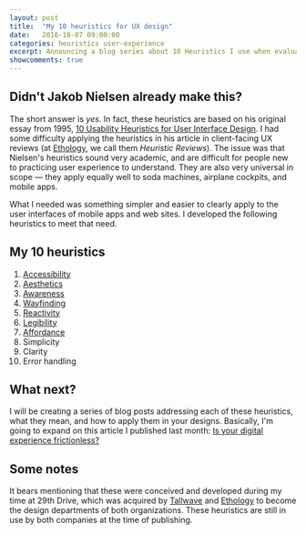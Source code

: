 ```yaml
---
layout: post
title:  "My 10 heuristics for UX design"
date:   2016-10-07 09:00:00
categories: heuristics user-experience
excerpt: Announcing a blog series about 10 Heuristics I use when evaluating UX designs
showcomments: true
---
```


## Didn't Jakob Nielsen already make this?

The short answer is *yes*. In fact, these heuristics are based on his original essay from 1995, [10 Usability Heuristics for User Interface Design](https://www.nngroup.com/articles/ten-usability-heuristics/). I had some difficulty applying the heuristics in his article in client-facing UX reviews (at [Ethology](http://www.ethology.com), we call them _Heuristic Reviews_). The issue was that Nielsen's heuristics sound very academic, and are difficult for people new to practicing user experience to understand. They are also very universal in scope &mdash; they apply equally well to soda machines, airplane cockpits, and mobile apps.

What I needed was something simpler and easier to clearly apply to the user interfaces of mobile apps and web sites. I developed the following heuristics to meet that need.

## My 10 heuristics

1. [Accessibility](/heuristics/user-experience/2016/10/16/heuristic-1-accessibility.html)
2. [Aesthetics](/heuristics/user-experience/2016/10/21/heuristic-2-aesthetics.html)
3. [Awareness](/heuristics/user-experience/awareness/2016/10/30/heuristic-3-awareness.html)
4. [Wayfinding](/heuristics/user-experience/wayfinding/2016/11/9/heuristic-4-wayfinding.html)
5. [Reactivity](/heuristics/user-experience/interactivity/2016/12/17/heuristic-5-interactivity.html)
6. [Legibility](/heuristics/user-experience/legibility/2016/12/30/heuristic-6-legibility.html)
7. [Affordance](/heuristics/user-experience/affordance/2017/01/05/heuristic-7-affordance.html)
8. Simplicity
9. Clarity
10. Error handling

## What next?

I will be creating a series of blog posts addressing each of these heuristics, what they mean, and how to apply them in your designs. Basically, I'm going to expand on this article I published last month: [Is your digital experience frictionless?](http://www.ethology.com/blog/digital-experience-frictionless/)

## Some notes

It bears mentioning that these were conceived and developed during my time at 29th Drive, which was acquired by [Tallwave](https://www.tallwave.com) and [Ethology](http://www.ethlogy.com) to become the design departments of both organizations. These heuristics are still in use by both companies at the time of publishing.
